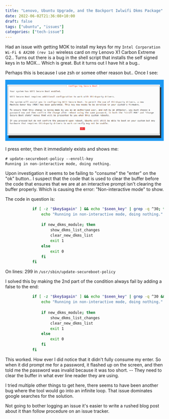```yaml
---
title: "Lenovo, Ubuntu Upgrade, and the Backport Iwlwifi Dkms Package"
date: 2022-06-02T21:36:08+10:00
draft: false
tags: ["ubuntu", "issues"]
categories: ["tech-issue"]
---
```


Had an issue with getting MOK to install my keys for my `Intel Corporation Wi-Fi 6 AX200 (rev 1a)` 
wireless card on my Lenovo X1 Carbon Extreme G2.. Turns out there is a bug in the shell script that
installs the self signed keys in to MOX... Which is great. But it turns out I have hit a bug..

Perhaps this is because I use zsh or somee other reason but.. Once I see:

![](Screenshot_20220601_191034.png)

I press enter, then it immediately exists and shows me:
```shell
# update-secureboot-policy --enroll-key                                                                  
Running in non-interactive mode, doing nothing.
```

Upon investigation it seems to be failing to "consume" the "enter" on the "ok" button.. I suspect
that the code that is used to clear the buffer before the code that ensures that we are at an 
interactive prompt isn't clearing the buffer properly. Which is causing the error: 
"Non-interactive mode" to show.

The code in question is:
```bash
            if [ -z "$key$again" ] && echo "$seen_key" | grep -q ^30; then
                echo "Running in non-interactive mode, doing nothing." >&2

                if new_dkms_module; then
                    show_dkms_list_changes
                    clear_new_dkms_list
                    exit 1
                else
                    exit 0
                fi
            fi
```

On lines: 299 in  `/usr/sbin/update-secureboot-policy`

I solved this by making the 2nd part of the condition always fail by adding a false to the end:
```bash
            if [ -z "$key$again" ] && echo "$seen_key" | grep -q ^30 && false; then
                echo "Running in non-interactive mode, doing nothing." >&2

                if new_dkms_module; then
                    show_dkms_list_changes
                    clear_new_dkms_list
                    exit 1
                else
                    exit 0
                fi
            fi
```

This worked. How ever I did notice that it didn't fully consume my enter. So when it did prompt me
for a password, it flashed up on the screen, and then told me the password was invalid because it was
too short. -- They need to clear the buffer in what ever line reader they are using.

I tried multiple other things to get here, there seems to have been another bug where the tool would
go into an infinite loop. That issue dominates google searches for the solution.

Not going to bother logging an issue it's easier to write a rushed blog post about it than follow
procedure on an issue tracker. 
